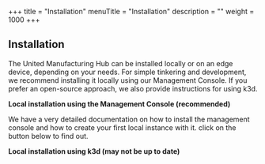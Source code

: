 +++
title = "Installation"
menuTitle = "Installation"
description = ""
weight = 1000
+++

## Installation

The United Manufacturing Hub can be installed locally or on an edge device, depending on your needs. For simple tinkering and development, we recommend installing it locally using our Management Console. If you prefer an open-source approach, we also provide instructions for using k3d.


**Local installation using the Management Console (recommended)**

We have a very detailed documentation on how to install the management console and how to create your first local instance with it. click on the button below to find out.

**Local installation using k3d (may not be up to date)**